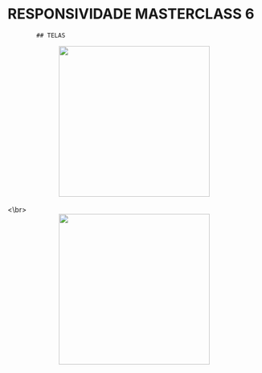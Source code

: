 # RESPONSIVIDADE MASTERCLASS 6


            ## TELAS


<div align="center">
<img src="https://user-images.githubusercontent.com/58519231/201108632-d912d72d-e73f-405f-92b1-60480d89a5ce.png" width="300px" />
</div>
<br><\br>

<div align="center">
<img src="https://user-images.githubusercontent.com/58519231/201108640-9f575fac-8dde-4d5f-80cc-543e3a298adb.png" width="300px" />
</div>
 
 
 
 
